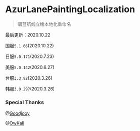 # AzurLanePaintingLocalization

> 碧蓝航线立绘本地化重命名

最后更新：2020.10.22

国服`5.1.66`(2020.10.22)

日服`5.0.171`(2020.7.23)

美服`5.0.142`(2020.6.27)

台服`3.3.92`(2020.3.26)

韩服`3.0.297`(2020.3.26)





### Special Thanks

@[Goodjooy](https://github.com/Goodjooy)

@[OwKali](https://github.com/OwKali)